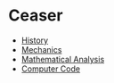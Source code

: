 
# Ceaser
* [History](Caesar_history.md)
* [Mechanics](Ceaser_Mechanics.md)
* [Mathematical Analysis](Caesar_Mathematics.md)
* [Computer Code](Caesar_code.md)
